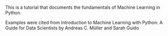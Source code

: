 This is a tutorial that documents the fundamentals of Machine Learning in Python.

Examples were cited from
Introduction to Machine Learning with Python: A Guide for Data Scientists by Andreas C. Müller and Sarah Guido